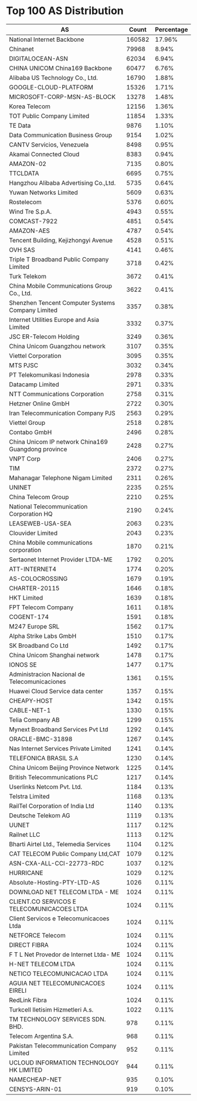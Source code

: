# Top 100 AS Distribution
| AS | Count | Percentage |
|----|----|----|
| National Internet Backbone | 160582 | 17.96% |
| Chinanet | 79968 | 8.94% |
| DIGITALOCEAN-ASN | 62034 | 6.94% |
| CHINA UNICOM China169 Backbone | 60477 | 6.76% |
| Alibaba US Technology Co., Ltd. | 16790 | 1.88% |
| GOOGLE-CLOUD-PLATFORM | 15326 | 1.71% |
| MICROSOFT-CORP-MSN-AS-BLOCK | 13278 | 1.48% |
| Korea Telecom | 12156 | 1.36% |
| TOT Public Company Limited | 11854 | 1.33% |
| TE Data | 9876 | 1.10% |
| Data Communication Business Group | 9154 | 1.02% |
| CANTV Servicios, Venezuela | 8498 | 0.95% |
| Akamai Connected Cloud | 8383 | 0.94% |
| AMAZON-02 | 7135 | 0.80% |
| TTCLDATA | 6695 | 0.75% |
| Hangzhou Alibaba Advertising Co.,Ltd. | 5735 | 0.64% |
| Yuwan Networks Limited | 5609 | 0.63% |
| Rostelecom | 5376 | 0.60% |
| Wind Tre S.p.A. | 4943 | 0.55% |
| COMCAST-7922 | 4851 | 0.54% |
| AMAZON-AES | 4787 | 0.54% |
| Tencent Building, Kejizhongyi Avenue | 4528 | 0.51% |
| OVH SAS | 4141 | 0.46% |
| Triple T Broadband Public Company Limited | 3718 | 0.42% |
| Turk Telekom | 3672 | 0.41% |
| China Mobile Communications Group Co., Ltd. | 3622 | 0.41% |
| Shenzhen Tencent Computer Systems Company Limited | 3357 | 0.38% |
| Internet Utilities Europe and Asia Limited | 3332 | 0.37% |
| JSC ER-Telecom Holding | 3249 | 0.36% |
| China Unicom Guangzhou network | 3107 | 0.35% |
| Viettel Corporation | 3095 | 0.35% |
| MTS PJSC | 3032 | 0.34% |
| PT Telekomunikasi Indonesia | 2978 | 0.33% |
| Datacamp Limited | 2971 | 0.33% |
| NTT Communications Corporation | 2758 | 0.31% |
| Hetzner Online GmbH | 2722 | 0.30% |
| Iran Telecommunication Company PJS | 2563 | 0.29% |
| Viettel Group | 2518 | 0.28% |
| Contabo GmbH | 2496 | 0.28% |
| China Unicom IP network China169 Guangdong province | 2428 | 0.27% |
| VNPT Corp | 2406 | 0.27% |
| TIM | 2372 | 0.27% |
| Mahanagar Telephone Nigam Limited | 2311 | 0.26% |
| UNINET | 2235 | 0.25% |
| China Telecom Group | 2210 | 0.25% |
| National Telecommunication Corporation HQ | 2190 | 0.24% |
| LEASEWEB-USA-SEA | 2063 | 0.23% |
| Clouvider Limited | 2043 | 0.23% |
| China Mobile communications corporation | 1870 | 0.21% |
| Sertaonet Internet Provider LTDA-ME | 1792 | 0.20% |
| ATT-INTERNET4 | 1774 | 0.20% |
| AS-COLOCROSSING | 1679 | 0.19% |
| CHARTER-20115 | 1646 | 0.18% |
| HKT Limited | 1639 | 0.18% |
| FPT Telecom Company | 1611 | 0.18% |
| COGENT-174 | 1591 | 0.18% |
| M247 Europe SRL | 1562 | 0.17% |
| Alpha Strike Labs GmbH | 1510 | 0.17% |
| SK Broadband Co Ltd | 1492 | 0.17% |
| China Unicom Shanghai network | 1478 | 0.17% |
| IONOS SE | 1477 | 0.17% |
| Administracion Nacional de Telecomunicaciones | 1361 | 0.15% |
| Huawei Cloud Service data center | 1357 | 0.15% |
| CHEAPY-HOST | 1342 | 0.15% |
| CABLE-NET-1 | 1330 | 0.15% |
| Telia Company AB | 1299 | 0.15% |
| Mynext Broadband Services Pvt Ltd | 1292 | 0.14% |
| ORACLE-BMC-31898 | 1267 | 0.14% |
| Nas Internet Services Private Limited | 1241 | 0.14% |
| TELEFONICA BRASIL S.A | 1230 | 0.14% |
| China Unicom Beijing Province Network | 1225 | 0.14% |
| British Telecommunications PLC | 1217 | 0.14% |
| Userlinks Netcom Pvt. Ltd. | 1184 | 0.13% |
| Telstra Limited | 1168 | 0.13% |
| RailTel Corporation of India Ltd | 1140 | 0.13% |
| Deutsche Telekom AG | 1119 | 0.13% |
| UUNET | 1117 | 0.12% |
| Railnet LLC | 1113 | 0.12% |
| Bharti Airtel Ltd., Telemedia Services | 1104 | 0.12% |
| CAT TELECOM Public Company Ltd,CAT | 1079 | 0.12% |
| ASN-CXA-ALL-CCI-22773-RDC | 1037 | 0.12% |
| HURRICANE | 1029 | 0.12% |
| Absolute-Hosting-PTY-LTD-AS | 1026 | 0.11% |
| DOWNLOAD NET TELECOM LTDA - ME | 1024 | 0.11% |
| CLIENT.CO SERVICOS E TELECOMUNICACOES LTDA | 1024 | 0.11% |
| Client Servicos e Telecomunicacoes Ltda | 1024 | 0.11% |
| NETFORCE Telecom | 1024 | 0.11% |
| DIRECT FIBRA | 1024 | 0.11% |
| F T L Net Provedor de Internet Ltda- ME | 1024 | 0.11% |
| H-NET TELECOM LTDA | 1024 | 0.11% |
| NETICO TELECOMUNICACAO LTDA | 1024 | 0.11% |
| AGUIA NET TELECOMUNICACOES EIRELI | 1024 | 0.11% |
| RedLink Fibra | 1024 | 0.11% |
| Turkcell Iletisim Hizmetleri A.s. | 1022 | 0.11% |
| TM TECHNOLOGY SERVICES SDN. BHD. | 978 | 0.11% |
| Telecom Argentina S.A. | 968 | 0.11% |
| Pakistan Telecommunication Company Limited | 952 | 0.11% |
| UCLOUD INFORMATION TECHNOLOGY HK LIMITED | 944 | 0.11% |
| NAMECHEAP-NET | 935 | 0.10% |
| CENSYS-ARIN-01 | 919 | 0.10% |
